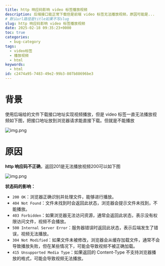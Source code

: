 ```yaml
---
title: http 响应码影响 video 标签播放视频
description: 后端接口能正常下载但是前端 video 标签无法播放视频，原因可能是...
# 默认url路径是title如果不写slug
slug: http 响应码影响 video 标签播放视频
date: 2025-02-18 09:35:23+0000
toc: true
categories:
  - bug-category
tags:
  - video标签
  - 播放视频
  - html
keywords:
  - html
id: c2474a95-7483-49e2-99b3-807b88696be3
---
```

# 背景
使用后端给的文件下载接口地址实现视频播放，但是 video 标签一直无法播放视频如下图，把接口地址放到浏览器请求能直接下载。但就是不能播放

![img.png](img/questions/3/img.png)

# 原因
**http 响应码不正确**，返回201是无法播放视频200可以如下图

![img.png](img/questions/3/img_1.png)

**状态码的影响：**

- `200 OK`：浏览器正确识别并处理文件，能够进行播放。
- `404 Not Found`：文件未找到时会返回此状态，浏览器会提示文件未找到，不能播放。
- `403 Forbidden`：如果浏览器无法访问资源，通常会返回此状态，表示没有权限访问文件，视频不会播放。
- `500 Internal Server Error`：服务器错误时返回此状态，表示后端发生了错误，视频无法播放。
- `304 Not Modified`：如果文件未被修改，浏览器会从缓存加载文件，通常不会导致播放失败，但在某些情况下，可能会导致视频不被正确加载。
- `415 Unsupported Media Type`：如果返回的 Content-Type 不支持浏览器播放的格式，可能会导致视频无法播放。
